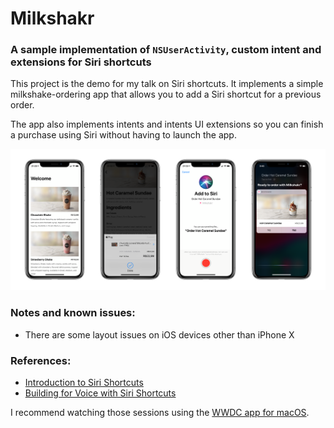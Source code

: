 # Milkshakr

### A sample implementation of `NSUserActivity`, custom intent and extensions for Siri shortcuts

This project is the demo for my talk on Siri shortcuts. It implements a simple milkshake-ordering app that allows you to add a Siri shortcut for a previous order.

The app also implements intents and intents UI extensions so you can finish a purchase using Siri without having to launch the app.

![](./Screenshots/SideBySide.png)

### Notes and known issues:

- There are some layout issues on iOS devices other than iPhone X

### References:

- [Introduction to Siri Shortcuts](https://developer.apple.com/wwdc18/211)
- [Building for Voice with Siri Shortcuts](https://developer.apple.com/wwdc18/214)

I recommend watching those sessions using the [WWDC app for macOS](/insidegui/WWDC).